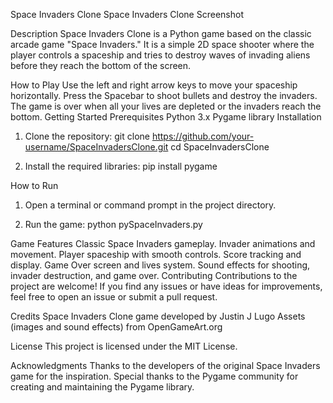 Space Invaders Clone
Space Invaders Clone Screenshot

Description
Space Invaders Clone is a Python game based on the classic arcade game "Space Invaders." It is a simple 2D space shooter where the player controls a spaceship and tries to destroy waves of invading aliens before they reach the bottom of the screen.

How to Play
Use the left and right arrow keys to move your spaceship horizontally.
Press the Spacebar to shoot bullets and destroy the invaders.
The game is over when all your lives are depleted or the invaders reach the bottom.
Getting Started
Prerequisites
Python 3.x
Pygame library
Installation

1. Clone the repository:
git clone https://github.com/your-username/SpaceInvadersClone.git
cd SpaceInvadersClone

2. Install the required libraries: 
pip install pygame

 How to Run
1. Open a terminal or command prompt in the project directory.

2. Run the game:
   python pySpaceInvaders.py

Game Features
Classic Space Invaders gameplay.
Invader animations and movement.
Player spaceship with smooth controls.
Score tracking and display.
Game Over screen and lives system.
Sound effects for shooting, invader destruction, and game over.
Contributing
Contributions to the project are welcome! If you find any issues or have ideas for improvements, feel free to open an issue or submit a pull request.

Credits
Space Invaders Clone game developed by Justin J Lugo
Assets (images and sound effects) from OpenGameArt.org

License
This project is licensed under the MIT License.

Acknowledgments
Thanks to the developers of the original Space Invaders game for the inspiration.
Special thanks to the Pygame community for creating and maintaining the Pygame library.
